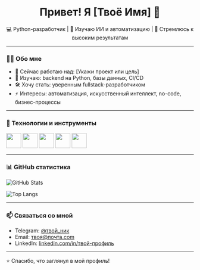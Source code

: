 <h1 align="center">Привет! Я [Твоё Имя] 👋</h1>

<p align="center">
  💻 Python-разработчик | 🧠 Изучаю ИИ и автоматизацию | 🚀 Стремлюсь к высоким результатам
</p>

---

### 👨‍💻 Обо мне

- 🔭 Сейчас работаю над: [Укажи проект или цель]
- 🌱 Изучаю: backend на Python, базы данных, CI/CD
- 🛠 Хочу стать: уверенным fullstack-разработчиком
- ⚡ Интересы: автоматизация, искусственный интеллект, no-code, бизнес-процессы

---

### 🧰 Технологии и инструменты

<img src="https://cdn.jsdelivr.net/gh/devicons/devicon/icons/python/python-original.svg" width="40" />
<img src="https://cdn.jsdelivr.net/gh/devicons/devicon/icons/git/git-original.svg" width="40" />
<img src="https://cdn.jsdelivr.net/gh/devicons/devicon/icons/docker/docker-original.svg" width="40" />
<img src="https://cdn.jsdelivr.net/gh/devicons/devicon/icons/postgresql/postgresql-original.svg" width="40" />
<img src="https://cdn.jsdelivr.net/gh/devicons/devicon/icons/linux/linux-original.svg" width="40" />

---

### 📊 GitHub статистика

![GitHub Stats](https://github-readme-stats.vercel.app/api?username=ТВОЙ_НИК&show_icons=true&theme=tokyonight)

![Top Langs](https://github-readme-stats.vercel.app/api/top-langs/?username=ТВОЙ_НИК&layout=compact&theme=tokyonight)

---

### 📫 Связаться со мной

- Telegram: [@твой_ник](https://t.me/твой_ник)
- Email: твоя@почта.com
- LinkedIn: [linkedin.com/in/твой-профиль](https://linkedin.com/in/твой-профиль)

---

⭐️ Спасибо, что заглянул в мой профиль!
